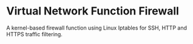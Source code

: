 # Virtual Network Function Firewall

A kernel-based firewall function using Linux Iptables for SSH, HTTP and HTTPS traffic filtering.
